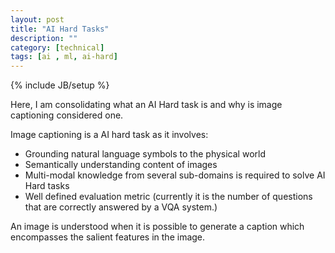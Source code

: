 ```yaml
---
layout: post
title: "AI Hard Tasks"
description: ""
category: [technical]
tags: [ai , ml, ai-hard]
---
```

{% include JB/setup %}

Here, I am consolidating what an AI Hard task is and why is image captioning considered one. 

Image captioning is a AI hard task as it involves: 

+ Grounding natural language symbols to the physical world 
+ Semantically understanding content of images
+ Multi-modal knowledge from several sub-domains is required to solve AI Hard tasks
+ Well defined evaluation metric (currently it is the number of questions that are correctly answered by a VQA system.)


An image is understood when it is possible to generate a caption which encompasses the salient features in the image. 